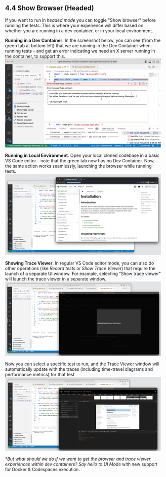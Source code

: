 ## 4.4 Show Browser (Headed)

If you want to run in _headed mode_ you can toggle "Show browser" before running the tests. This is where your experience will differ based on whether you are running in a dev container, or in your local environment.

**Running in a Dev Container**. In the screenshot below, you can see (from the green tab at bottom left) that we are running in the Dev Container when running tests - and get an error indicating we need an X server running in the container, to support this. 
![Playwright Extension in VS Code](./assets/04-vsc-see-Xerror.png)

**Running in Local Environment**. Open your local cloned codebase in a basic VS Code editor - note that the green tab now has no Dev Container. Now, the same action works seamlessly, launching the browser while running tests.
![Playwright Extension in VS Code](./assets/04-vsc-see-browser.png)

**Showing Trace Viewer**. In regular VS Code editor mode, you can also do other operations (like _Record tests_ or _Show Trace Viewer_) that require the launch of a separate UI window. For example, selecting "Show trace viewer" will launch the trace viewer in a separate window. 
![Playwright Extension in VS Code](./assets/04-vsc-show-traceviewer.png)

Now you can select a specific test to run, and the Trace Viewer window will automatically update with the traces (including time-travel diagrams and performance metrics) for that test.
![Playwright Extension in VS Code](./assets/04-vsc-run-traceviewer.png)

**But what should we do if we want to get the browser and trace viewer experiences within dev containers?* _Say hello to UI Mode_ with new support for Docker & Codespaces execution.
